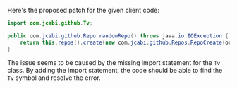 Here's the proposed patch for the given client code:

```java
import com.jcabi.github.Tv;

public com.jcabi.github.Repo randomRepo() throws java.io.IOException {
    return this.repos().create(new com.jcabi.github.Repos.RepoCreate(org.apache.commons.lang3.RandomStringUtils.randomAlphanumeric(Tv.TWENTY), true));
}
```

The issue seems to be caused by the missing import statement for the `Tv` class. By adding the import statement, the code should be able to find the `Tv` symbol and resolve the error.